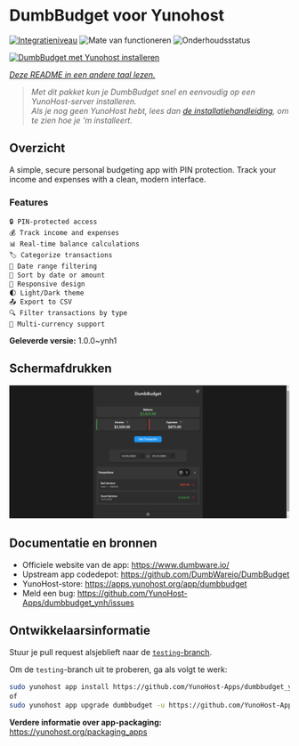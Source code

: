 <!--
NB: Deze README is automatisch gegenereerd door <https://github.com/YunoHost/apps/tree/master/tools/readme_generator>
Hij mag NIET handmatig aangepast worden.
-->

# DumbBudget voor Yunohost

[![Integratieniveau](https://apps.yunohost.org/badge/integration/dumbbudget)](https://ci-apps.yunohost.org/ci/apps/dumbbudget/)
![Mate van functioneren](https://apps.yunohost.org/badge/state/dumbbudget)
![Onderhoudsstatus](https://apps.yunohost.org/badge/maintained/dumbbudget)

[![DumbBudget met Yunohost installeren](https://install-app.yunohost.org/install-with-yunohost.svg)](https://install-app.yunohost.org/?app=dumbbudget)

*[Deze README in een andere taal lezen.](./ALL_README.md)*

> *Met dit pakket kun je DumbBudget snel en eenvoudig op een YunoHost-server installeren.*  
> *Als je nog geen YunoHost hebt, lees dan [de installatiehandleiding](https://yunohost.org/install), om te zien hoe je 'm installeert.*

## Overzicht

A simple, secure personal budgeting app with PIN protection. Track your income and expenses with a clean, modern interface.

### Features

    🔒 PIN-protected access
    💰 Track income and expenses
    📊 Real-time balance calculations
    🏷️ Categorize transactions
    📅 Date range filtering
    🔄 Sort by date or amount
    📱 Responsive design
    🌓 Light/Dark theme
    📤 Export to CSV
    🔍 Filter transactions by type
    💱 Multi-currency support


**Geleverde versie:** 1.0.0~ynh1

## Schermafdrukken

![Schermafdrukken van DumbBudget](./doc/screenshots/screenshot.png)

## Documentatie en bronnen

- Officiele website van de app: <https://www.dumbware.io/>
- Upstream app codedepot: <https://github.com/DumbWareio/DumbBudget>
- YunoHost-store: <https://apps.yunohost.org/app/dumbbudget>
- Meld een bug: <https://github.com/YunoHost-Apps/dumbbudget_ynh/issues>

## Ontwikkelaarsinformatie

Stuur je pull request alsjeblieft naar de [`testing`-branch](https://github.com/YunoHost-Apps/dumbbudget_ynh/tree/testing).

Om de `testing`-branch uit te proberen, ga als volgt te werk:

```bash
sudo yunohost app install https://github.com/YunoHost-Apps/dumbbudget_ynh/tree/testing --debug
of
sudo yunohost app upgrade dumbbudget -u https://github.com/YunoHost-Apps/dumbbudget_ynh/tree/testing --debug
```

**Verdere informatie over app-packaging:** <https://yunohost.org/packaging_apps>
